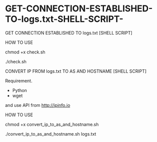 GET-CONNECTION-ESTABLISHED-TO-logs.txt-SHELL-SCRIPT-
====================================================

GET CONNECTION ESTABLISHED TO logs.txt [SHELL SCRIPT]

HOW TO USE

chmod +x check.sh

./check.sh

CONVERT IP FROM logs.txt TO AS AND HOSTNAME [SHELL SCRIPT]

Requirement.
- Python
- wget

and use API from http://ipinfo.io

HOW TO USE

chmod +x convert_ip_to_as_and_hostname.sh

./convert_ip_to_as_and_hostname.sh logs.txt


